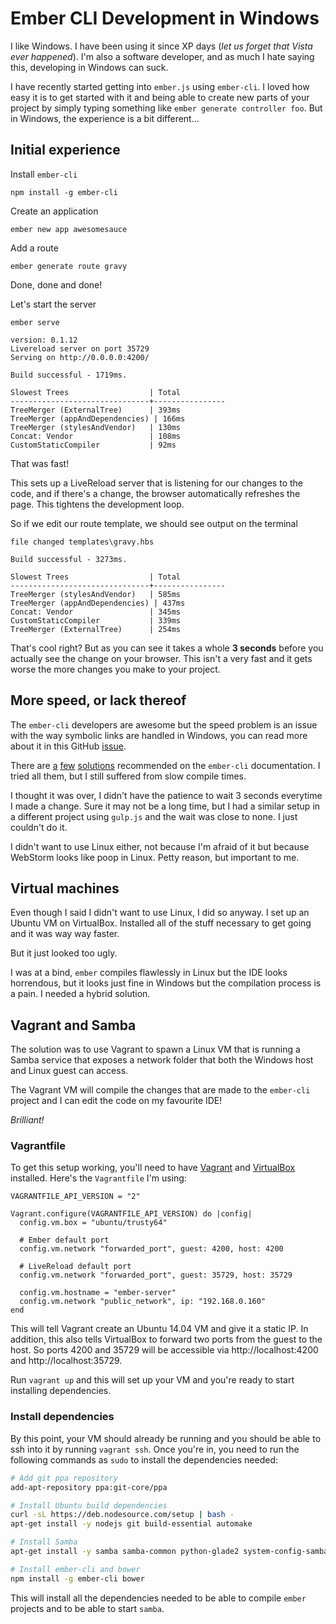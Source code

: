 # Ember CLI Development in Windows

I like Windows. I have been using it since XP days (_let us forget that Vista ever
happened_). I'm also a software developer, and as much I hate saying this,
developing in Windows can suck.

I have recently started getting into `ember.js` using `ember-cli`. I loved how
easy it is to get started with it and being able to create new parts of your
project by simply typing something like `ember generate controller foo`. But in
Windows, the experience is a bit different...

## Initial experience
Install `ember-cli`

    npm install -g ember-cli

Create an application

    ember new app awesomesauce

Add a route

    ember generate route gravy

Done, done and done!

Let's start the server

    ember serve

```
version: 0.1.12
Livereload server on port 35729
Serving on http://0.0.0.0:4200/

Build successful - 1719ms.

Slowest Trees                  | Total
-------------------------------+----------------
TreeMerger (ExternalTree)      | 393ms
TreeMerger (appAndDependencies) | 166ms
TreeMerger (stylesAndVendor)   | 130ms
Concat: Vendor                 | 108ms
CustomStaticCompiler           | 92ms
```

That was fast!

This sets up a LiveReload server that is listening for our changes to the code,
and if there's a change, the browser automatically refreshes the page. This tightens
the development loop.

So if we edit our route template, we should see output on the terminal

```
file changed templates\gravy.hbs

Build successful - 3273ms.

Slowest Trees                  | Total
-------------------------------+----------------
TreeMerger (stylesAndVendor)   | 585ms
TreeMerger (appAndDependencies) | 437ms
Concat: Vendor                 | 345ms
CustomStaticCompiler           | 339ms
TreeMerger (ExternalTree)      | 254ms
```

That's cool right? But as you can see it takes a whole **3 seconds** before you
actually see the change on your browser. This isn't a very fast and it gets worse
the more changes you make to your project.

## More speed, or lack thereof

The `ember-cli` developers are awesome but the speed problem is an issue with the
way symbolic links are handled in Windows, you can read more about it in this
GitHub [issue](https://github.com/ember-cli/ember-cli/issues/1558).

There are [a](http://www.ember-cli.com/#disable-windows-search-index-for-temporary-files)
[few](http://www.ember-cli.com/#disable-windows-defender-for-temporary-files)
[solutions](http://www.ember-cli.com/#symlinks-on-windows) recommended on the
`ember-cli` documentation. I tried all them, but I still suffered from slow compile times.

I thought it was over, I didn't have the patience to wait 3 seconds everytime I
made a change. Sure it may not be a long time, but I had a similar setup in a
different project using `gulp.js` and the wait was close to none. I just couldn't
do it.

I didn't want to use Linux either, not because I'm afraid of it but because WebStorm
looks like poop in Linux. Petty reason, but important to me.

## Virtual machines

Even though I said I didn't want to use Linux, I did so anyway. I set up an Ubuntu
VM on VirtualBox. Installed all of the stuff necessary to get going and it was way
way faster.

But it just looked too ugly.

I was at a bind, `ember` compiles flawlessly in Linux but the IDE looks horrendous,
but it looks just fine in Windows but the compilation process is a pain. I needed
a hybrid solution.

## Vagrant and Samba

The solution was to use Vagrant to spawn a Linux VM that is running a Samba service
that exposes a network folder that both the Windows host and Linux guest can access.

The Vagrant VM will compile the changes that are made to the `ember-cli` project
and I can edit the code on my favourite IDE!

_Brilliant!_

### Vagrantfile

To get this setup working, you'll need to have [Vagrant](https://docs.vagrantup.com/v2/installation/)
and [VirtualBox](https://www.virtualbox.org/wiki/Downloads) installed.
Here's the `Vagrantfile` I'm using:

```
VAGRANTFILE_API_VERSION = "2"

Vagrant.configure(VAGRANTFILE_API_VERSION) do |config|
  config.vm.box = "ubuntu/trusty64"

  # Ember default port
  config.vm.network "forwarded_port", guest: 4200, host: 4200

  # LiveReload default port
  config.vm.network "forwarded_port", guest: 35729, host: 35729

  config.vm.hostname = "ember-server"
  config.vm.network "public_network", ip: "192.168.0.160"
end
```

This will tell Vagrant create an Ubuntu 14.04 VM and give it a static IP. In addition,
this also tells VirtualBox to forward two ports from the guest to the host. So
ports 4200 and 35729 will be accessible via http://localhost:4200 and http://localhost:35729.

Run `vagrant up` and this will set up your VM and you're ready to start installing
dependencies.

### Install dependencies

By this point, your VM should already be running and you should be able to ssh into
it by running `vagrant ssh`. Once you're in, you need to run the following commands
as `sudo` to install the dependencies needed:

```sh
# Add git ppa repository
add-apt-repository ppa:git-core/ppa

# Install Ubuntu build dependencies
curl -sL https://deb.nodesource.com/setup | bash -
apt-get install -y nodejs git build-essential automake

# Install Samba
apt-get install -y samba samba-common python-glade2 system-config-samba

# Install ember-cli and bower
npm install -g ember-cli bower
```
This will install all the dependencies needed to be able to compile `ember` projects
and to be able to start `samba`.
